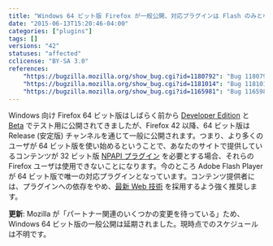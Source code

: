 ```yaml
---
title: "Windows 64 ビット版 Firefox が一般公開、対応プラグインは Flash のみとなります"
date: "2015-06-13T15:20:46-04:00"
categories: ["plugins"]
tags: []
versions: "42"
statuses: "affected"
cclicense: "BY-SA 3.0"
references:
    "https://bugzilla.mozilla.org/show_bug.cgi?id=1180792": "Bug 1180792 - enable 64-bit windows builds on release channel"
    "https://bugzilla.mozilla.org/show_bug.cgi?id=1181014": "Bug 1181014 - Make Firefox 42 win64 builds on the Release channel available on mozilla.org"
    "https://bugzilla.mozilla.org/show_bug.cgi?id=1165981": "Bug 1165981 - Whitelist Flash for NPAPI on 64 bit Firefox on Win64"
---
```

Windows 向け Firefox 64 ビット版はしばらく前から [Developer Edition](https://www.mozilla.org/ja/firefox/developer/all/) と [Beta](https://www.mozilla.org/ja/firefox/beta/all/) でテスト用に公開されてきましたが、Firefox 42 以降、64 ビット版は Release (安定版) チャンネルを通じて一般に公開されます。つまり、より多くのユーザが 64 ビット版を使い始めるということで、あなたのサイトで提供しているコンテンツが 32 ビット版 [NPAPI プラグイン](https://developer.mozilla.org/ja/Add-ons/Plugins) を必要とする場合、それらの Firefox ユーザは使用できないことになります。今のところ Adobe Flash Player が 64 ビット版で唯一の対応プラグインとなっています。コンテンツ提供者には、プラグインへの依存をやめ、[最新 Web 技術](https://developer.mozilla.org/ja/docs/Web) を採用するよう強く推奨します。

**更新**: Mozilla が「パートナー関連のいくつかの変更を待っている」ため、Windows 64 ビット版の一般公開は延期されました。現時点でのスケジュールは不明です。
